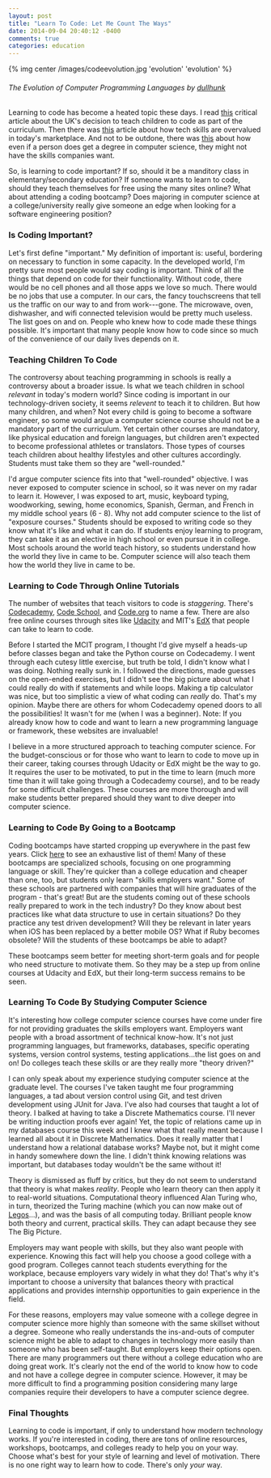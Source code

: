 ```yaml
---
layout: post
title: "Learn To Code: Let Me Count The Ways"
date: 2014-09-04 20:40:12 -0400
comments: true
categories: education
---
```

{% img center /images/codeevolution.jpg 'evolution' 'evolution' %}
###### The Evolution of Computer Programming Languages by [dullhunk](http://www.flickr.com/photos/dullhunk/4833512699/) ######

Learning to code has become a heated topic these days. I read [this](http://www.telegraph.co.uk/technology/technology-topics/11064505/Creating-a-British-Mark-Zuckerberg-is-all-about-Education-Education-Education.html) critical article about the UK's decision to teach children to code as part of the curriculum. Then there was [this](http://www.slate.com/blogs/future_tense/2014/09/01/labor_day_2014_tech_skills_are_important_in_the_workplace_but_so_are_other.html) article about how tech skills are overvalued in today's marketplace. And not to be outdone, there was [this](http://www.theepochtimes.com/n3/927675-computer-science-majors-your-degree-may-not-be-as-valuable-as-you-think/) about how even if a person does get a degree in computer science, they might not have the skills companies want.

So, is learning to code important? If so, should it be a manditory class in elementary/secondary education? If someone wants to learn to code, should they teach themselves for free using the many sites online? What about attending a coding bootcamp? Does majoring in computer science at a college/university really give someone an edge when looking for a software engineering position?

### Is Coding Important? ###

Let's first define "important." My definition of important is: useful, bordering on necessary to function in some capacity. In the developed world, I'm pretty sure most people would say coding is important. Think of all the things that depend on code for their functionality. Without code, there would be no cell phones and all those apps we love so much. There would be no jobs that use a computer. In our cars, the fancy touchscreens that tell us the traffic on our way to and from work---gone. The microwave, oven, dishwasher, and wifi connected television would be pretty much useless. The list goes on and on. People who knew how to code made these things possible. It's important that many people know how to code since so much of the convenience of our daily lives depends on it.

### Teaching Children To Code ###

The controversy about teaching programming in schools is really a controversy about a broader issue. Is what we teach children in school _relevant_ in today's modern world? Since coding is important in our technology-driven society, it seems _relevent_ to teach it to children. But how many children, and when? Not every child is going to become a software engineer, so some would argue a computer science course should not be a mandatory part of the curriculum. Yet certain other courses are mandatory, like physical education and foreign languages, but children aren't expected to become professional athletes or translators. Those types of courses teach children about healthy lifestyles and other cultures accordingly. Students must take them so they are "well-rounded."

I'd argue computer science fits into that "well-rounded" objective. I was never exposed to computer science in school, so it was never on my radar to learn it. However, I was exposed to art, music, keyboard typing, woodworking, sewing, home economics, Spanish, German, and French in my middle school years (6 - 8). Why not add computer science to the list of "exposure courses." Students should be exposed to writing code so they know what it's like and what it can do. If students enjoy learning to program, they can take it as an elective in high school or even pursue it in college. Most schools around the world teach history, so students understand how the world they live in came to be. Computer science will also teach them how the world they live in came to be.

### Learning to Code Through Online Tutorials ###

The number of websites that teach visitors to code is _staggering_. There's [Codecademy](http://http://www.codecademy.com/), [Code School](http://www.codeschool.com), and [Code.org](http://learn.code.org/) to name a few. There are also free online courses through sites like [Udacity](https://www.udacity.com/) and MIT's [EdX](https://www.edx.org/) that people can take to learn to code.

Before I started the MCIT program, I thought I'd give myself a heads-up before classes began and take the Python course on Codecademy. I went through each cutesy little exercise, but truth be told, I didn't know what I was doing. Nothing really sunk in. I followed the directions, made guesses on the open-ended exercises, but I didn't see the big picture about what I could really do with if statements and while loops. Making a tip calculator was nice, but too simplistic a view of what coding can _really_ do. That's my opinion. Maybe there are others for whom Codecademy opened doors to all the possibilities! It wasn't for me (when I was a beginner). Note: If you already know how to code and want to learn a new programming language or framework, these websites are invaluable!

I believe in a more structured approach to teaching computer science. For the budget-conscious or for those who want to learn to code to move up in their career, taking courses through Udacity or EdX might be the way to go. It requires the user to be motivated, to put in the time to learn (much more time than it will take going through a Codecademy course), and to be ready for some difficult challenges. These courses are more thorough and will make students better prepared should they want to dive deeper into computer science.

### Learning to Code By Going to a Bootcamp ###

Coding bootcamps have started cropping up everywhere in the past few years. Click [here](http://bootcamper.io/t/type/in-class) to see an exhaustive list of them! Many of these bootcamps are specialized schools, focusing on one programming language or skill. They're quicker than a college education and cheaper than one, too, but students only learn "skills employers want." Some of these schools are partnered with companies that will hire graduates of the program - that's great! But are the students coming out of these schools really prepared to work in the tech industry? Do they know about best practices like what data structure to use in certain situations? Do they practice any test driven development? Will they be relevant in later years when iOS has been replaced by a better mobile OS? What if Ruby becomes obsolete? Will the students of these bootcamps be able to adapt?

These bootcamps seem better for meeting short-term goals and for people who need structure to motivate them. So they may be a step up from online courses at Udacity and EdX, but their long-term success remains to be seen.

### Learning To Code By Studying Computer Science ###

It's interesting how college computer science courses have come under fire for not providing graduates the skills employers want. Employers want people with a broad assortment of technical know-how. It's not just programming languages, but frameworks, databases, specific operating systems, version control systems, testing applications…the list goes on and on! Do colleges teach these skills or are they really more "theory driven?"

I can only speak about my experience studying computer science at the graduate level. The courses I've taken taught me four programming languages, a tad about version control using Git, and test driven development using JUnit for Java. I've also had courses that taught a lot of theory. I balked at having to take a Discrete Mathematics course. I'll never be writing induction proofs ever again! Yet, the topic of relations came up in my databases course this week and I knew what that really meant because I learned all about it in Discrete Mathematics. Does it really matter that I understand how a relational database works? Maybe not, but it might come in handy somewhere down the line. I didn't think knowing relations was important, but databases today wouldn't be the same without it!

Theory is dismissed as fluff by critics, but they do not seem to understand that theory is what makes _reality_. People who learn theory can then apply it to real-world situations. Computational theory influenced Alan Turing who, in turn, theorized the Turing machine (which you can now make out of [Legos](http://youtu.be/cYw2ewoO6c4)…), and was the basis of all computing today. Brilliant people know both theory and current, practical skills. They can adapt because they see The Big Picture.

Employers may want people with skills, but they also want people with experience. Knowing this fact will help you choose a good college with a good program. Colleges cannot teach students everything for the workplace, because employers vary widely in what they do! That's why it's important to choose a university that balances theory with practical applications and provides internship opportunities to gain experience in the field. 

For these reasons, employers may value someone with a college degree in computer science more highly than someone with the same skillset without a degree. Someone who really understands the ins-and-outs of computer science might be able to adapt to changes in technology more easily than someone who has been self-taught. But employers keep their options open. There are many programmers out there without a college education who are doing great work. It's clearly not the end of the world to know how to code and not have a college degree in computer science. However, it may be more difficult to find a programming position considering many large companies require their developers to have a computer science degree.

### Final Thoughts ###

Learning to code is important, if only to understand how modern technology works. If you're interested in coding, there are tons of online resources, workshops, bootcamps, and colleges ready to help you on your way. Choose what's best for your style of learning and level of motivation. There is no one right way to learn how to code. There's only _your_ way.